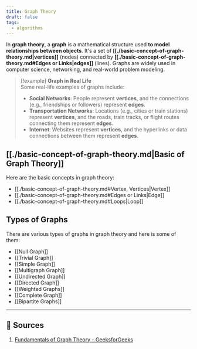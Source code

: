 ```yaml
---
title: Graph Theory
draft: false
tags:
  - algorithms
---
```


In **graph theory**, a **graph** is a mathematical structure used **to model relationships between objects**. It's a set of **[[./basic-concept-of-graph-theory.md|vertices]]** (nodes) connected by **[[./basic-concept-of-graph-theory.md#Edges or Links|edges]]** (lines). Graphs are widely used in computer science, networking, and real-world problem modeling.

> [!example] **Graph in Real Life**  
> Some real-life examples of graphs include:
>
> - **Social Networks**: People represent **vertices**, and the connections (e.g., friendships or followers) represent **edges**.
> - **Transportation Networks**: Locations (e.g., cities or train stations) represent **vertices**, and the roads, train tracks, or flight routes connecting them represent **edges**.
> - **Internet**: Websites represent **vertices**, and the hyperlinks or data connections between them represent **edges**.

## [[./basic-concept-of-graph-theory.md|Basic of Graph Theory]]

Here are the basic concepts in graph theory:

- [[./basic-concept-of-graph-theory.md#Vertex, Vertices|Vertex]]
- [[./basic-concept-of-graph-theory.md#Edges or Links|Edge]]
- [[./basic-concept-of-graph-theory.md#Loops|Loop]]

## Types of Graphs

There are various types of graphs in graph theory and here is some of them:

- [[Null Graph]]
- [[Trivial Graph]]
- [[Simple Graph]]
- [[Multigraph Graph]]
- [[Undirected Graph]]
- [[Directed Graph]]
- [[Weighted Graphs]]
- [[Complete Graph]]
- [[Bipartite Graphs]]

---

## 🔗 Sources

1. [Fundamentals of Graph Theory - GeeksforGeeks](https://www.geeksforgeeks.org/fundamentals-of-graph-theory/)

